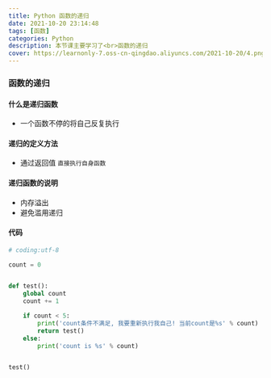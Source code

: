 ```yaml
---
title: Python 函数的递归
date: 2021-10-20 23:14:48
tags: [函数]
categories: Python
description: 本节课主要学习了<br>函数的递归
cover: https://learnonly-7.oss-cn-qingdao.aliyuncs.com/2021-10-20/4.png
---
```


### 函数的递归

#### 什么是递归函数

- 一个函数不停的将自己反复执行

#### 递归的定义方法

- 通过返回值 `直接执行自身函数`

#### 递归函数的说明

- 内存溢出
- 避免滥用递归

#### 代码

```python
# coding:utf-8

count = 0


def test():
    global count
    count += 1

    if count < 5:
        print('count条件不满足, 我要重新执行我自己! 当前count是%s' % count)
        return test()
    else:
        print('count is %s' % count)


test()
```

